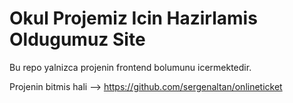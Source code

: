 # Okul Projemiz Icin Hazirlamis Oldugumuz Site

Bu repo yalnizca projenin frontend bolumunu icermektedir.

Projenin bitmis hali --> https://github.com/sergenaltan/onlineticket
